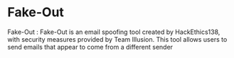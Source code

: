 # Fake-Out
Fake-Out : Fake-Out is an email spoofing tool created by HackEthics138, with security measures provided by  Team Illusion. This tool allows users to send emails that appear to come from a different sender
